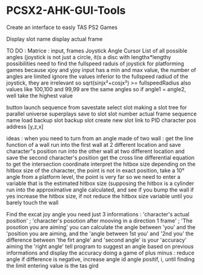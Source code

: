 # PCSX2-AHK-GUI-Tools
Create an interface to easly TAS PS2 Games

Display slot name
display actual frame


TO DO :
Matrice : input, frames
Joystick Angle Cursor
List of all possible angles (joystick is not just a circle, it(s a disc with lengthx*lengthy possibilities
  need to find the fullspeed raduis of joystick for platforming games
    because xjoy and yjoy input has a min and max value, the number of angles are limited
    ignore the values inferior to the fullspeed radiud of the joystick, they are irrelevant so sqrt(sinjx²+cosjx²) >= fullspeedRadius
    also values like 100,100 and 99,99 are the same angles so if angle1 = angle2, well take the highest value
    
button
  launch sequence from savestate
  select slot
  making a slot tree for parallel universe superplays
  save to slot
    slot number
    actual frame
    sequence name
  load backup slot
  backup slot
  create new slot
  link to PID
  character pos address [y,z,x]

ideas :
  when you need to turn from an angle made of two wall :
    get the line function of a wall
      run into the first wall at 2 different location and save  character"s position
      run into the other wall at two different location and save the second character's position
      get the cross line differential equation to get the intersection coordinate
    interpret the hitbox size
      depending on the hitbox size of the character, the point is not in exact position, take a 10° angle from a platform level, the point is very far
      so we need to enter a variable that is the estimated hitbox size (supposing the hitbox is a cylinder
      run into the approximative angle calculated, and see if you bump the wall if yes increase the hitbox size, if not reduce the hitbox size variable until you barely touch the wall

   Find the excat joy angle
     you need just 3 informations : 'character's actual position' ; 'character's posotion after mooving in a direction 1 frame' ; 'The posotion you are aiming'
     you can calculate the angle between 'you' and the 'position you are aiming, and the 'angle between 1st you' and '2nd you'
     the difference between 'the firt angle' and 'second angle' is your 'accuracy' aiming the 'right angle'
    tell program to suggest an angle based on previous informations and display the accuracy
      doing a game of plus minus : reduce angle if difference is negative, increase angle id angle positif, i, until finding the limit
      entering value is the tas gird
    
     
      
  

